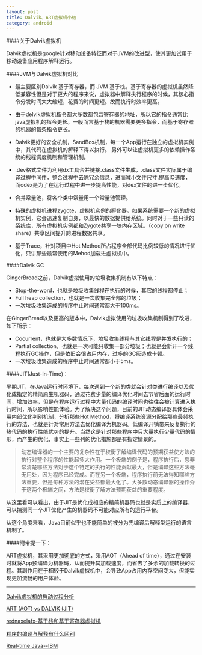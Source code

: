 ```yaml
---
layout: post
title: Dalvik、ART虚拟机小结
category: android
---
```


####关于Dalvik虚拟机

Dalvik虚拟机是google针对移动设备特征而对于JVM的改进型，使其更加试用于移动设备应用程序解释运行。

####JVM与Dalvik虚拟机对比

* 最主要区别Dalvik 基于寄存器，而 JVM 基于栈。基于寄存器的虚拟机虽然降低兼容性但是对于更大的程序来说，虚拟器中解释执行程序的时候，其核心指令分发时间大大缩短，花费的时间更短。故而执行时效率更高。               
* 由于delvik虚拟机指令都大多数都包含寄存器的地址，所以它的指令通常比java虚拟机的指令更长。一般而言基于栈的机器需要更多指令，而基于寄存器的机器的每条指令更长。


* Dalvik更好的安全机制，SandBox机制，每一个App运行在独立的虚拟机实例中，其代码在虚拟机的解释下得以执行。 另外可以让虚拟机更多的依赖操作系统的线程调度机制和管理机制。

* .dev格式文件为利用dx工具合并链接.class文件生成，.class文件实际属于编译过程中间件，整合过程中去除冗余信息，进而减小文件尺寸.提高IO速度，而odex是为了在运行过程中进一步提高性能，对dex文件的进一步优化。 

* 合并常量池，将各个类中常量用一个常量池管理。

* 特殊的虚拟机进程zygote，虚拟机实例的孵化器。如果系统需要一个新的虚拟机实例，它会迅速复制自身，以最快的数据提供给系统。同时对于一些只读的系统库，所有虚拟机实例都和Zygote共享一块内存区域。（copy on write share）共享区间提升跨进程数据共享。

* 基于Trace，针对项目中Hot Method所占程序全部代码比例较低的情况进行优化，只讲那些最常使用的Mehod加载进虚拟机中。


 
####Dalvik GC

GingerBread之前，Dalvik虚拟使用的垃圾收集机制有以下特点：

* Stop-the-word，也就是垃圾收集线程在执行的时候，其它的线程都停止；              
* Full heap collection，也就是一次收集完全部的垃圾；                           
* 一次垃圾收集造成的程序中止时间通常都大于100ms。

在GingerBread以及更高的版本中，Dalvik虚拟使用的垃圾收集机制得到了改进，如下所示：

* Cocurrent，也就是大多数情况下，垃圾收集线程与其它线程是并发执行的；     
* Partial collection，也就是一次可能只收集一部分垃圾；也就是会新开一个线程执行GC操作，但是依旧会很占用内存，过多的GC灰造成卡顿。                 
* 一次垃圾收集造成的程序中止时间通常都小于5ms。


####JIT(Just-In-Time)：

早期JIT，在Java运行时环境下，每次遇到一个新的类就会针对类进行编译以及优化成指定的精简原生机器码，通过花费少量的编译优化时间去节省后面的运行时间，增加效率，但是在程序运行过程中大量代码的编译时间也往往会被计算进入执行时间，所以影响性能体验。为了解决这个问题，目前的JIT动态编译器具体会采用内部优化判别机制，分析那些Hot Method，将编译系统资源分配给那些最频执行的方法，也就是针对常用方法去优化编译为机器码。低编译开销带来反复执行的热代码的执行性能优势的提升。当然这是针对那些程序中只大量执行少量代码的情形，而产生的优化，事实上一些列的优化措施都是有指定情景的。

>动态编译器的一个主要的复杂性在于权衡了解编译代码的预期获益使方法的执行对整个程序的性能起多大作用。一个极端的例子是，程序执行后，您非常清楚哪些方法对于这个特定的执行的性能贡献最大，但是编译这些方法毫无用处，因为程序已经完成。而在另一个极端，程序执行前无法得知哪些方法重要，但是每种方法的潜在受益都最大化了。大多数动态编译器的操作介于这两个极端之间，方法是权衡了解方法预期获益的重要程度。

从这里看可以看出，由于JIT是优化成相应的精简机器码也就是实质上的编译器，可以揣测同一个JIT优化产生的机器码不可能对应所有的运行平台。

从这个角度来看，Java目前似乎也不能简单的被分为先编译后解释型运行的语言机制了。



####附带提一下：

ART虚拟机，其采用更加彻底的方式，采用AOT（Ahead of time），通过在安装时就将App预编译为机器码，从而提升其加载速度，而省去了多余的加载转换的过程。其副作用在于相较于Dalvik虚拟机中，会导致App占用内存空间变大，但能实现更加流畅的用户体验。


---

[Dalvik虚拟机的启动过程分析](http://blog.csdn.net/luoshengyang/article/details/8885792)

[ART (AOT) vs DALVIK (JIT)](http://www.slideshare.net/limaniBhavik/artaot-vs-dalvikjit)

[rednaxelafx-基于栈和基于寄存器虚拟机](http://rednaxelafx.iteye.com/blog/492667)

[程序的编译与解释有什么区别](http://www.zhihu.com/question/21486706)

[Real-time Java--IBM](http://www.ibm.com/developerworks/views/java/libraryview.jsp?search_by=Real+time+Java+Part)